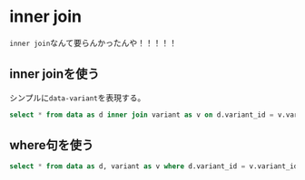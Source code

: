 # inner join

`inner join`なんて要らんかったんや！！！！！

## inner joinを使う

シンプルに`data-variant`を表現する。

```sql
select * from data as d inner join variant as v on d.variant_id = v.variant_id;
```

## where句を使う

```sql
select * from data as d, variant as v where d.variant_id = v.variant_id;
```
